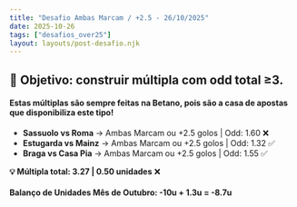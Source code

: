 ```yaml
---
title: "Desafio Ambas Marcam / +2.5 - 26/10/2025"
date: 2025-10-26
tags: ["desafios_over25"]
layout: layouts/post-desafio.njk
---
```


## 🎯 Objetivo: construir múltipla com odd total ≥3.

#### Estas múltiplas são sempre feitas na Betano, pois são a casa de apostas que disponibiliza este tipo!

- **Sassuolo vs Roma** → Ambas Marcam ou +2.5 golos | Odd: 1.60 ❌
- **Estugarda vs Mainz** → Ambas Marcam ou +2.5 golos | Odd: 1.32 ✅
- **Braga vs Casa Pia** → Ambas Marcam ou +2.5 golos | Odd: 1.55 ✅

**💡 Múltipla total: 3.27 | 0.50 unidades** ❌

#### Balanço de Unidades Mês de Outubro: -10u + 1.3u = -8.7u